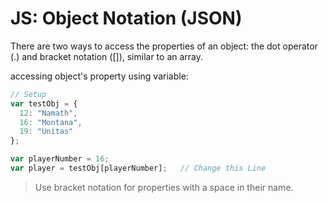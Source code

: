 # JS: Object Notation (JSON)

There are two ways to access the properties of an object: the dot operator (.) and bracket notation ([]), similar to an array.

accessing object's property using variable:
```js
// Setup
var testObj = {
  12: "Namath",
  16: "Montana",
  19: "Unitas"
};

var playerNumber = 16;
var player = testObj[playerNumber];   // Change this Line
```

>Use bracket notation for properties with a space in their name.